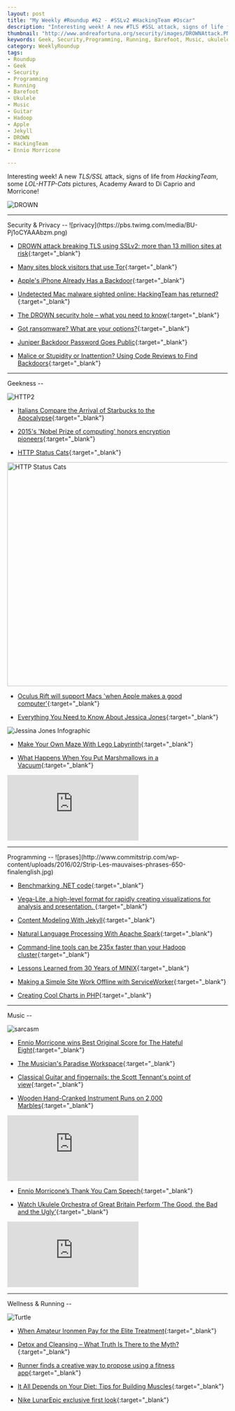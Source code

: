 ```yaml
---
layout: post
title: "My Weekly #Roundup #62 - #SSLv2 #HackingTeam #Oscar"
description: "Interesting week! A new #TLS #SSL attack, signs of life from #HackingTeam, some #LOL-HTTP-Cats pictures, #Academy #Award to Di Caprio and #Morricone!"
thumbnail: "http://www.andreafortuna.org/security/images/DROWNAttack.PNG"
keywords: Geek, Security,Programming, Running, Barefoot, Music, ukulele,Starbucks, transcription, guitar, Ennio Morricone, Hadoop, Apple, Jekyll, DROWN, HackingTeam
category: WeeklyRoundup
tags: 
- Roundup
- Geek
- Security
- Programming
- Running
- Barefoot
- Ukulele
- Music
- Guitar
- Hadoop
- Apple
- Jekyll
- DROWN
- HackingTeam
- Ennio Morricone

---
```

Interesting week! A new *TLS/SSL* attack, signs of life from *HackingTeam*, some *LOL-HTTP-Cats* pictures, Academy Award to Di Caprio and Morricone!

![DROWN](http://www.andreafortuna.org/security/images/DROWNAttack.PNG)


<hr/>
Security & Privacy
--
![privacy](https://pbs.twimg.com/media/BU-Pj1oCYAAAbzm.png)

- [DROWN attack breaking TLS using SSLv2: more than 13 million sites at risk](http://www.andreafortuna.org/security/2016/03/01/drown-attack-breaking-tls-using-sslv2/){:target="_blank"}

- [Many sites block visitors that use Tor](https://stallman.org/archives/2016-jan-apr.html#29_February_2016_%28Many_sites_block_visitors_that_use_Tor%29){:target="_blank"}

- [Apple's iPhone Already Has a Backdoor](http://apple.slashdot.org/story/16/02/22/1518202/apples-iphone-already-has-a-backdoor){:target="_blank"}

- [Undetected Mac malware sighted online: HackingTeam has returned?](http://www.andreafortuna.org/security/2016/03/02/hackingteam-has-returned/){:target="_blank"}

- [The DROWN security hole – what you need to know](https://nakedsecurity.sophos.com/2016/03/02/the-drown-security-hole-what-you-need-to-know/){:target="_blank"}

- [Got ransomware? What are your options?](http://nakedsecurity.sophos.com/2016/03/03/got-ransomware-what-are-your-options){:target="_blank"}

- [Juniper Backdoor Password Goes Public](https://threatpost.com/juniper-backdoor-password-goes-public/115685/){:target="_blank"}

- [Malice or Stupidity or Inattention? Using Code Reviews to Find Backdoors](http://highscalability.com/blog/2016/3/2/malice-or-stupidity-or-inattention-using-code-reviews-to-fin.html){:target="_blank"}

<hr/>
Geekness
--

![HTTP2](https://pbs.twimg.com/media/CaK1u9jVAAAAKMi.jpg)

- [Italians Compare the Arrival of Starbucks to the Apocalypse](http://feeds.wired.com/c/35185/f/661370/s/4df0b14c/sc/13/l/0L0Swired0N0C20A160C0A20Citalians0Ecompare0Earrival0Estarbucks0Eapocalypse0C/story01.htm){:target="_blank"}

- [2015's 'Nobel Prize of computing' honors encryption pioneers](http://www.engadget.com/2016/03/01/2015-turing-award-diffie-hellman-protocol/){:target="_blank"}

- [HTTP Status Cats](https://www.flickr.com/photos/girliemac/albums/72157628409467125){:target="_blank"}

<a data-flickr-embed="true"  href="https://www.flickr.com/photos/girliemac/albums/72157628409467125" title="HTTP Status Cats"><img src="https://farm8.staticflickr.com/7167/6540479079_16e97a624a_z.jpg" width="640" height="512" alt="HTTP Status Cats"></a><script async src="//embedr.flickr.com/assets/client-code.js" charset="utf-8"></script>

- [Oculus Rift will support Macs 'when Apple makes a good computer'](http://www.theverge.com/2016/3/4/11159700/oculus-rift-mac-support-apple){:target="_blank"}

- [Everything You Need to Know About Jessica Jones](http://www.purecostumes.com/blog/everything-you-need-to-know-about-jessica-jones/){:target="_blank"}

![Jessina Jones Infographic](http://www.purecostumes.com/mm5/graphics/infographic/Info-Jessica-Jones.jpg)

- [Make Your Own Maze With Lego Labyrinth](https://www.geeksaresexy.net/2016/03/03/make-your-own-maze-with-lego-labyrinth/){:target="_blank"}

- [What Happens When You Put Marshmallows in a Vacuum](http://sploid.gizmodo.com/what-happens-when-you-put-marshmallows-in-a-vacuum-1762754206){:target="_blank"}

<div class="video-container">
<iframe src="https://www.youtube.com/embed/GNbxpRpF5z8" frameborder="0" allowfullscreen></iframe>
</div>


<hr/>
Programming
--
![prases](http://www.commitstrip.com/wp-content/uploads/2016/02/Strip-Les-mauvaises-phrases-650-finalenglish.jpg)

- [Benchmarking .NET code](http://www.hanselman.com/blog/BenchmarkingNETCode.aspx){:target="_blank"}

- [Vega-Lite, a high-level format for rapidly creating visualizations for analysis and presentation. ](https://medium.com/@uwdata/introducing-vega-lite-438f9215f09e#.3eeexkneq){:target="_blank"}

- [Content Modeling With Jekyll](https://www.smashingmagazine.com/2016/02/content-modeling-with-jekyll/){:target="_blank"}

- [Natural Language Processing With Apache Spark](https://dzone.com/articles/in-progress-natural-language-processing){:target="_blank"}

- [Command-line tools can be 235x faster than your Hadoop cluster](http://aadrake.com/command-line-tools-can-be-235x-faster-than-your-hadoop-cluster.html){:target="_blank"}

- [Lessons Learned from 30 Years of MINIX](http://m.cacm.acm.org/magazines/2016/3/198874-lessons-learned-from-30-years-of-minix/fulltext){:target="_blank"}

- [Making a Simple Site Work Offline with ServiceWorker](https://ponyfoo.com/articles/simple-offline-site-serviceworker){:target="_blank"}

- [Creating Cool Charts in PHP](https://dzone.com/articles/creating-cool-charts-in-php){:target="_blank"}

<hr/>
Music
--

![sarcasm](https://pbs.twimg.com/media/CcFFJAOXIAAee2Z.jpg)

- [Ennio Morricone wins Best Original Score for The Hateful Eight](http://www.theverge.com/2016/2/28/11131644/ennio-morricone-best-original-score-academy-awards-2016){:target="_blank"}

- [The Musician's Paradise Workspace](http://lifehacker.com/the-musicians-paradise-workspace-1761351292){:target="_blank"}

- [Classical Guitar and fingernails: the Scott Tennant's point of view](http://www.andreafortuna.org/guitar/2016/02/29/classical-guitar-fingernails-scott-tennant/){:target="_blank"}

- [Wooden Hand-Cranked Instrument Runs on 2,000 Marbles](https://www.youtube.com/watch?v=IvUU8joBb1Q){:target="_blank"}

<div class="video-container">
<iframe src="https://www.youtube.com/embed/IvUU8joBb1Q" frameborder="0" allowfullscreen></iframe>
</div>

- [Ennio Morricone’s Thank You Cam Speech](http://oscar.go.com/video/oscars-music-moments-2016/ennio-morricones-thank-you-cam-speech){:target="_blank"}

- [Watch Ukulele Orchestra of Great Britain Perform ‘The Good, the Bad and the Ugly’](http://www.ukulelemag.com/home/ennio-morricone-first-oscar-watch-ukulele-orchestra-of-great-britain-perform-the-good-the-bad-and-the-ugly){:target="_blank"}

<div class="video-container">
<iframe src="https://www.youtube.com/embed/pLgJ7pk0X-s" frameborder="0" allowfullscreen></iframe>
</div>



<hr/>
Wellness & Running  
--

![Turtle](https://pbs.twimg.com/media/CYApnDyU0AA-ydi.jpg)

- [When Amateur Ironmen Pay for the Elite Treatment](http://www.nytimes.com/2016/02/14/your-money/when-amateur-ironmen-pay-for-the-elite-treatment.html){:target="_blank"}

- [Detox and Cleansing – What Truth Is There to the Myth?](https://www.runtastic.com/blog/en/weight-loss-calories/detox-and-cleansing-what-truth-is-there-to-the-myth/){:target="_blank"}

- [Runner finds a creative way to propose using a fitness app](http://mashable.com/2016/03/02/fitness-app-proposal/){:target="_blank"}

- [It All Depends on Your Diet: Tips for Building Muscles](https://www.runtastic.com/blog/en/sports-fitness/it-all-depends-on-your-diet-tips-for-building-muscles/){:target="_blank"}

- [Nike LunarEpic exclusive first look](http://www.runnersworld.co.uk/gear/shoe-review-nike-lunarepic-exclusive-first-look/14610.html){:target="_blank"}


